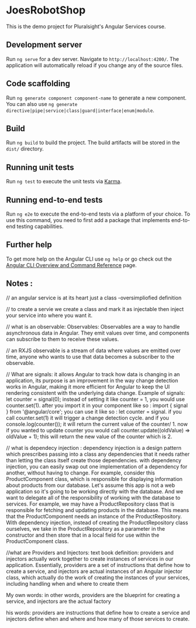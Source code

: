 # JoesRobotShop

This is the demo project for Pluralsight's Angular Services course.

## Development server

Run `ng serve` for a dev server. Navigate to `http://localhost:4200/`. The application will automatically reload if you change any of the source files.

## Code scaffolding

Run `ng generate component component-name` to generate a new component. You can also use `ng generate directive|pipe|service|class|guard|interface|enum|module`.

## Build

Run `ng build` to build the project. The build artifacts will be stored in the `dist/` directory.

## Running unit tests

Run `ng test` to execute the unit tests via [Karma](https://karma-runner.github.io).

## Running end-to-end tests

Run `ng e2e` to execute the end-to-end tests via a platform of your choice. To use this command, you need to first add a package that implements end-to-end testing capabilities.

## Further help

To get more help on the Angular CLI use `ng help` or go check out the [Angular CLI Overview and Command Reference](https://angular.io/cli) page.


## Notes : 

// an angular service is at its heart just a class -oversimpliofied definition

// to create a servie we create a class and mark it as injectable then inject your service into where you want it.

// what is an observable:
Observables: Observables are a way to handle asynchronous data in Angular. They emit values over time, and components can subscribe to them to receive these values.

// an RXJS observable is a stream of data where values are emitted over time, anyone who wants to use that data becomes a subscriber to the observable.

// What are signals:
it allows Angular to track how data is changing in an application, its purpose is an improvement in the way change detection works in Angular, making it more efficient for Angular to keep the UI rendering consistent with the underlying data change.
Example of signals: let counter = signal(0); instead of setting it like counter = 1, you would use counter.set(1). after you import it in your component like so : import { signal } from '@angular/core'; you can use it like so : let counter = signal. if you call counter.set(1) it will trigger a change detection cycle. and if you console.log(counter()); it will return the current value of the counter/ 1.
now if you wanted to update counter you would call counter.update((oldValue) => oldValue + 1); this will return the new value of the counter which is 2. 

// what is dependecy injection : 
dependency injection is a design pattern which prescribes passing into a class any dependencies that it needs rather than letting the class itself create those dependencies.
with dependency injection, you can easily swap out one implementation of a dependency for another, without having to change.
For example, consider this ProductComponent class, which is responsible for displaying information about products from our database. Let's assume this app is not a web application so it's going to be working directly with the database. And we want to delegate all of the responsibility of working with the database to services. For example, we may have a ProductRepository class that is responsible for fetching and updating products in the database. This means that the ProductComponent needs an instance of the ProductRepository. With dependency injection, instead of creating the ProductRepository class ourselves, we take in the ProductRepository as a parameter in the constructor and then store that in a local field for use within the ProductComponent class.

//what are Providers and Injectors: 
text book definition:  providers and injectors actually work together to create instances of services in our application. Essentially, providers are a set of instructions that define how to create a service, and injectors are actual instances of an Angular injector class, which actually do the work of creating the instances of your services, including handling when and where to create them

My own words: in other words, providers are the blueprint for creating a service, and injectors are the actual factory

his words:  providers are instructions that define how to create a service and injectors define when and where and how many of those services to create.